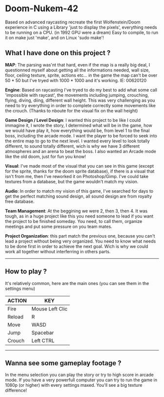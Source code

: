 # Doom-Nukem-42
Based on advanced raycasting recreate the first Wolfenstein/Doom experience in C using a Library 'just to display the pixels', everything needs to be running on a CPU. (in 1992 GPU were a dream)
Easy to compile, to run it on make just 'make', and on Linux 'sudo make'!

## **What I have done on this project ?**

**MAP**: The parsing was'nt that hard, even if the map is a really big deal, I questionned myself about getting all the informations needed, wall size, floor, ceiling texture, sprite, actions etc... in the game the map can't be over 50 * 50 but I've tryed with 1000 * 1000 and it's working.
IE: 00620120

**Engine**: Based on raycasting I've tryed to do my best to add what some call 'impossible with raycast', the movements including jumping, crouching, flying, diving, diing, different wall height. This was very challenging as you need to try everything in order to complete correctly some movements like the crouch.
(Thanks to nboute for the visual fix on the wall height)

**Game Design / Level Design**: I wanted this project to be like I could immagine it, I wrote the story, I determined what will be in the game, how we would have play it, how everything would be, from level 1 to the final boss, including the arcade mode. I want the player to be forced to seek into the entire map to go to the next level. I wanted every level to look totally different, to sound totally different, wich is why we have 3 different atmospheres and an arena to beat the boss.
I also wanted an Arcade mode like the old doom, just for fun you know!

**Visual**: I've made most of the visual that you can see in this game (except for the sprite, thanks for the doom sprite database), if there is a visual that isn't from me, then I've reworked it on Photoshop/Gimp. I've could take textures from a database, but the game wouldn't match my vision.

**Audio**: In order to match my vision of this game, I've searched for days to get the perfect matching sound design, all sound design are from royalty free database.

**Team Management**: At the beggining we were 2, then 3, then 4. It was tough, as in a huge project like this you need someone to lead if you want the project to be finished someday. You need, to call them, organize meetings and put some pressure on you team mates.

**Project Organization**: this part match the previous one, because you can't lead a project without being very organized. You need to know what needs to be done first in order to achieve the next goal. Wich is why we could work all together without interferring in others parts.

------

## **How to play ?**

It's relatively common, here are the main ones (you can see them in the settings menu)

| ACTION | KEY             |
| ------ | --------------- |
| Fire   | Mouse Left Clic |
| Reload | R               |
| Move   | WASD            |
| Jump   | Spacebar        |
| Crouch | Left CTRL       |

------

## **Wanna see some gameplay footage ?**

In the menu selection you can play the story or try to high score in arcade mode.
If you have a very powerfull computer you can try to run the game in 1080p (or higher) with every settings maxed. You'll see a big texture difference!



